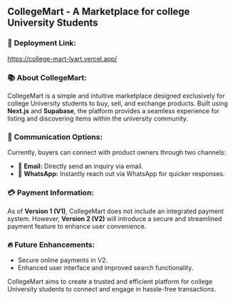 ## CollegeMart - A Marketplace for college University Students  

### 🚀 **Deployment Link:**  
https://college-mart-lyart.vercel.app/

### 📚 **About CollegeMart:**  
CollegeMart is a simple and intuitive marketplace designed exclusively for college University students to buy, sell, and exchange products. Built using **Next.js** and **Supabase**, the platform provides a seamless experience for listing and discovering items within the university community.  

### 🔗 **Communication Options:**  
Currently, buyers can connect with product owners through two channels:  
- 📧 **Email:** Directly send an inquiry via email.  
- 📱 **WhatsApp:** Instantly reach out via WhatsApp for quicker responses.  

### 💳 **Payment Information:**  
As of **Version 1 (V1)**, CollegeMart does not include an integrated payment system. However, **Version 2 (V2)** will introduce a secure and streamlined payment feature to enhance user convenience.  

### 🔥 **Future Enhancements:**  
- Secure online payments in V2.  
- Enhanced user interface and improved search functionality.  

CollegeMart aims to create a trusted and efficient platform for college University students to connect and engage in hassle-free transactions.
